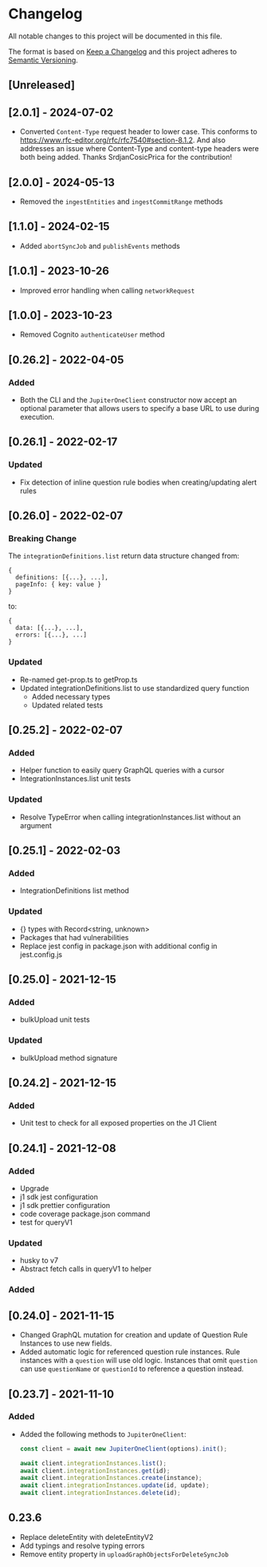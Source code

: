 # Changelog

All notable changes to this project will be documented in this file.

The format is based on [Keep a Changelog](http://keepachangelog.com/en/1.0.0/)
and this project adheres to
[Semantic Versioning](http://semver.org/spec/v2.0.0.html).

## [Unreleased]

## [2.0.1] - 2024-07-02

- Converted `Content-Type` request header to lower case. This conforms to https://www.rfc-editor.org/rfc/rfc7540#section-8.1.2. And also addresses an issue where Content-Type and content-type headers were both being added.
 Thanks SrdjanCosicPrica for the contribution!

## [2.0.0] - 2024-05-13

- Removed the `ingestEntities` and `ingestCommitRange` methods

## [1.1.0] - 2024-02-15

- Added `abortSyncJob` and `publishEvents` methods

## [1.0.1] - 2023-10-26

- Improved error handling when calling `networkRequest`
  
## [1.0.0] - 2023-10-23

- Removed Cognito `authenticateUser` method

## [0.26.2] - 2022-04-05

### Added

- Both the CLI and the `JupiterOneClient` constructor now accept an optional
  parameter that allows users to specify a base URL to use during execution.

## [0.26.1] - 2022-02-17

### Updated

- Fix detection of inline question rule bodies when creating/updating alert
  rules

## [0.26.0] - 2022-02-07

### Breaking Change

The `integrationDefinitions.list` return data structure changed from:

```
{
  definitions: [{...}, ...],
  pageInfo: { key: value }
}
```

to:

```
{
  data: [{...}, ...],
  errors: [{...}, ...]
}
```

### Updated

- Re-named get-prop.ts to getProp.ts
- Updated integrationDefinitions.list to use standardized query function
  - Added necessary types
  - Updated related tests

## [0.25.2] - 2022-02-07

### Added

- Helper function to easily query GraphQL queries with a cursor
- IntegrationInstances.list unit tests

### Updated

- Resolve TypeError when calling integrationInstances.list without an argument

## [0.25.1] - 2022-02-03

### Added

- IntegrationDefinitions list method

### Updated

- {} types with Record<string, unknown>
- Packages that had vulnerabilities
- Replace jest config in package.json with additional config in jest.config.js

## [0.25.0] - 2021-12-15

### Added

- bulkUpload unit tests

### Updated

- bulkUpload method signature

## [0.24.2] - 2021-12-15

### Added

- Unit test to check for all exposed properties on the J1 Client

## [0.24.1] - 2021-12-08

### Added

- Upgrade
- j1 sdk jest configuration
- j1 sdk prettier configuration
- code coverage package.json command
- test for queryV1

### Updated

- husky to v7
- Abstract fetch calls in queryV1 to helper

### Added

## [0.24.0] - 2021-11-15

- Changed GraphQL mutation for creation and update of Question Rule Instances to
  use new fields.
- Added automatic logic for referenced question rule instances. Rule instances
  with a `question` will use old logic. Instances that omit `question` can use
  `questionName` or `questionId` to reference a question instead.

## [0.23.7] - 2021-11-10

### Added

- Added the following methods to `JupiterOneClient`:

  ```ts
  const client = await new JupiterOneClient(options).init();

  await client.integrationInstances.list();
  await client.integrationInstances.get(id);
  await client.integrationInstances.create(instance);
  await client.integrationInstances.update(id, update);
  await client.integrationInstances.delete(id);
  ```

## 0.23.6

- Replace deleteEntity with deleteEntityV2
- Add typings and resolve typing errors
- Remove entity property in `uploadGraphObjectsForDeleteSyncJob`
